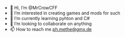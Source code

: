 - 👋 Hi, I’m @MrCrowCFF
- 👀 I’m interested in creating games and mods for such
- 🌱 I’m currently learning pyhton and C#
- 💞️ I’m looking to collaborate on anything
- 📫 How to reach me ph.methe@gmx.de

<!---
MrCrowCFF/MrCrowCFF is a ✨ special ✨ repository because its `README.md` (this file) appears on your GitHub profile.
You can click the Preview link to take a look at your changes.
--->
